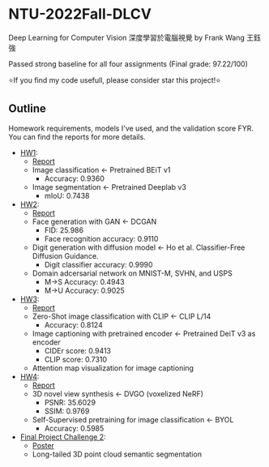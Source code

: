 # NTU-2022Fall-DLCV

Deep Learning for Computer Vision 深度學習於電腦視覺 by Frank Wang 王鈺強

Passed strong baseline for all four assignments (Final grade: 97.22/100)

⭐If you find my code usefull, please consider star this project!⭐

## Outline

Homework requirements, models I've used, and the validation score FYR.
You can find the reports for more details.

- [HW1](./DLCV%20Fall%202022%20-%20hw1_intro.pdf):
  - [Report](./HW1/hw1_r11944004.pdf)
  - Image classification ← Pretrained BEiT v1
    - Accuracy: 0.9360
  - Image segmentation ← Pretrained Deeplab v3
    - mIoU: 0.7438
- [HW2](./DLCV%20Fall%202022%20-%20hw2_intro.pdf):
  - [Report](./HW2/hw2_r11944004.pdf)
  - Face generation with GAN ← DCGAN
    - FID: 25.986
    - Face recognition accuracy: 0.9110
  - Digit generation with diffusion model ← Ho et al. Classifier-Free Diffusion Guidance.
    - Digit classifier accuracy: 0.9990
  - Domain adcersarial network on MNIST-M, SVHN, and USPS
    - M→S Accuracy: 0.4943
    - M→U Accuracy: 0.9025
- [HW3](./DLCV%20Fall%202022%20-%20hw3_intro.pdf):
  - [Report](./HW3/hw3_r11944004.pdf)
  - Zero-Shot image classification with CLIP ← CLIP L/14
    - Accuracy: 0.8124
  - Image captioning with pretrained encoder ← Pretrained DeiT v3 as encoder
    - CIDEr score: 0.9413
    - CLIP score: 0.7310
  - Attention map visualization for image captioning
- [HW4](./DLCV%20Fall%202022%20-%20hw4_intro.pdf):
  - [Report](./HW4/hw4_r11944004.pdf)
  - 3D novel view synthesis ← DVGO (voxelized NeRF)
    - PSNR: 35.6029
    - SSIM: 0.9769
  - Self-Supervised pretraining for image classification ← BYOL
    - Accuracy: 0.5985
- [Final Project Challenge 2](DLCV%20Fall%202022%20-%20Final%20Project%20Intro.pdf):
  - [Poster](./final-project-challenge-2--group-talkingtome/poster.pdf)
  - Long-tailed 3D point cloud semantic segmentation
